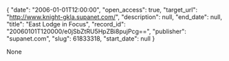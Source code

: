 {
  "date": "2006-01-01T12:00:00", 
  "open_access": true, 
  "target_url": "http://www.knight-gkla.supanet.com/", 
  "description": null, 
  "end_date": null, 
  "title": "East Lodge in Focus", 
  "record_id": "20060101T120000/e0jSbZtRU5HpZBi8pujPcg==", 
  "publisher": "supanet.com", 
  "slug": 61833318, 
  "start_date": null
}

None